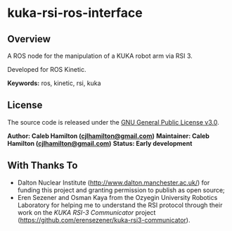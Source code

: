 # kuka-rsi-ros-interface


## Overview

A ROS node for the manipulation of a KUKA robot arm via RSI 3.

Developed for ROS Kinetic.

**Keywords:** ros, kinetic, rsi, kuka


## License

The source code is released under the [GNU General Public License v3.0](kuka_rsi_ros_interface/LICENSE).

**Author: Caleb Hamilton (cjlhamilton@gmail.com)**
**Maintainer: Caleb Hamilton (cjlhamilton@gmail.com)**
**Status: Early development**


## With Thanks To

- Dalton Nuclear Institute (http://www.dalton.manchester.ac.uk/) for funding this project and granting permission to publish as open source;
- Eren Sezener and Osman Kaya from the Ozyegin University Robotics Laboratory for helping me to understand the RSI protocol through their work on the *KUKA RSI-3 Communicator* project (https://github.com/erensezener/kuka-rsi3-communicator).
